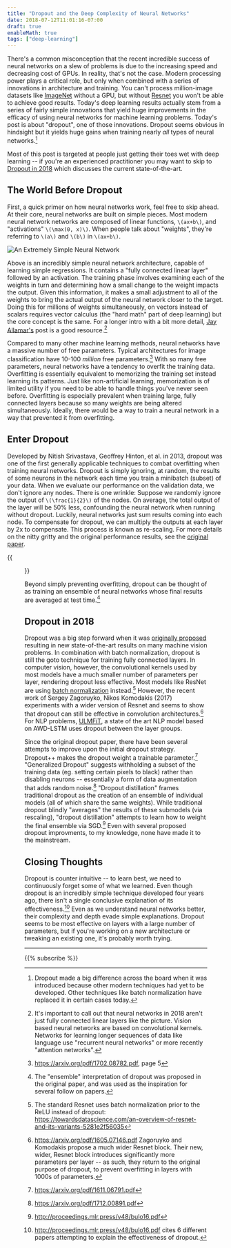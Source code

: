 ```yaml
---
title: "Dropout and the Deep Complexity of Neural Networks"
date: 2018-07-12T11:01:16-07:00
draft: true
enableMath: true
tags: ["deep-learning"]
---
```

There's a common misconception that the recent incredible success of neural networks on a slew of problems is due to the increasing speed and decreasing cost of GPUs. In reality, that's not the case. Modern processing power plays a critical role, but only when combined with a series of innovations in architecture and training. You can't process million-image datasets like [ImageNet](www.imagenet.org) without a GPU, but without [Resnet](https://arxiv.org/abs/1512.03385) you won't be able to achieve good results. Today's deep learning results actually stem from a series of fairly simple innovations that yield huge improvements in the efficacy of using neural networks for machine learning problems. Today's post is about "dropout", one of those innovations. Dropout seems obvious in hindsight but it yields huge gains when training nearly _all_ types of neural networks.[^itdid]

Most of this post is targeted at people just getting their toes wet with deep learning -- if you're an experienced practitioner you may want to skip to [Dropout in 2018](#dropout-in-2018) which discusses the current state-of-the-art.

## The World Before Dropout
First, a quick primer on how neural networks work, feel free to skip ahead. At their core, neural networks are built on simple pieces. Most modern neural network networks are composed of linear functions, `\(ax+b\)`, and "activations" `\(\max(0, x)\)`. When people talk about "weights", they're referring to `\(a\)` and `\(b\)` in `\(ax+b\)`. 

![An Extremely Simple Neural Network](/images/basic-net.svg)

Above is an incredibly simple neural network architecture, capable of learning simple regressions. It contains a "fully connected linear layer" followed by an activation. The training phase involves examining each of the weights in turn and determining how a small change to the weight impacts the output. Given this information, it makes a small adjustment to all of the weights to bring the actual output of the neural network closer to the target. Doing this for millions of weights simultaneously, on vectors instead of scalars requires vector calculus (the "hard math" part of deep learning) but the core concept is the same. For a longer intro with a bit more detail, [Jay Allamar's](http://jalammar.github.io/visual-interactive-guide-basics-neural-networks/) post is a good resource.[^notjustlinear]
 
Compared to many other machine learning methods, neural networks have a massive number of free parameters. Typical architectures for image classification have 10-100 _million_ free parameters.[^freeparams] With so many free parameters, neural networks have a tendency to overfit the training data. Overfitting is essentially equivalent to memorizing the training set instead learning its patterns. Just like non-artificial learning, memorization is of limited utility if you need to be able to handle things you've never seen before. Overfitting is especially prevalent when training large, fully connected layers because so many weights are being altered simultaneously. Ideally, there would be a way to train a neural network in a way that prevented it from overfitting.

## Enter Dropout
Developed by Nitish Srivastava, Geoffrey Hinton, et al. in 2013, dropout was one of the first generally applicable techniques to combat overfitting when training neural networks. Dropout is simply ignoring, at random, the results of some neurons in the network each time you train a minibatch (subset) of your data. When we evaluate our performance on the validation data, we don't ignore any nodes. There is one wrinkle: Suppose we randomly ignore the output of `\(\frac{1}{2}\)` of the nodes. On average, the total output of the layer will be 50% less, confounding the neural network when running without dropout. Luckily, neural networks just sum results coming into each node. To compensate for dropout, we can multiply the outputs at each layer by 2x to compensate. This process is known as re-scaling. For more details on the nitty gritty and the original performance results, see the [original paper](https://www.cs.toronto.edu/~hinton/absps/JMLRdropout.pdf).

{{<figure src="/images/standard-vs-dropout.png" attr="Image from Srivastava et al 2014" attrlink="" >}}

Beyond simply preventing overfitting, dropout can be thought of as training an ensemble of neural networks whose final results are averaged at test time.[^ensemble]

## Dropout in 2018
Dropout was a big step forward when it was [originally proposed](http://jmlr.org/papers/volume15/srivastava14a/srivastava14a.pdf) resulting in new state-of-the-art results on many machine vision problems. In combination with batch normalization, dropout is still the goto technique for training fully connected layers. In computer vision, however, the convolutional kernels used by most models have a much smaller number of parameters per layer, rendering dropout less effective. Most models like ResNet are using [batch normalization](https://towardsdatascience.com/batch-normalization-in-neural-networks-1ac91516821c) instead.[^resnet] However, the recent work of Sergey Zagoruyko, Nikos Komodakis (2017) experiments with a wider version of Resnet and seems to show that dropout can still be effective in convolution architectures.[^stilldropout] For NLP problems, [ULMFiT](https://arxiv.org/abs/1512.03385), a state of the art NLP model based on AWD-LSTM uses dropout between the layer groups. 

Since the original dropout paper, there have been several attempts to improve upon the initial dropout strategy. Dropout++ makes the dropout weight a trainable parameter.[^dropout++] "Generalized Dropout" suggests withholding a subset of the training data (eg. setting certain pixels to black) rather than disabling neurons -- essentially a form of data augmentation that adds random noise.[^generalizeddropout] "Dropout distillation" frames traditional dropout as the creation of an ensemble of individual models (all of which share the same weights). While traditional dropout blindly "averages" the results of these submodels (via rescaling), "dropout distillation" attempts to learn how to weight the final ensemble via SGD.[^distill] Even with several proposed dropout improvments, to my knowledge, none have made it to the mainstream.

## Closing Thoughts
Dropout is counter intuitive -- to learn best, we need to continuously forget some of what we learned. Even though dropout is an incredibly simple technique developed four years ago, there isn't a single conclusive explanation of its effectiveness.[^effect] Even as we understand neural networks better, their complexity and depth evade simple explanations. Dropout seems to be most effective on layers with a large number of parameters, but if you're working on a new architecture or tweaking an existing one, it's probably worth trying.

***
{{% subscribe %}}


[^stilldropout]: https://arxiv.org/pdf/1605.07146.pdf Zagoruyko and Komodakis propose a much wider Resnet block. Their new, wider, Resnet block introduces significantly more parameters per layer -- as such, they return to the original purpose of dropout, to prevent overfitting in layers with 1000s of parameters. 

[^resnet]: The standard Resnet uses batch normalization prior to the ReLU instead of dropout: https://towardsdatascience.com/an-overview-of-resnet-and-its-variants-5281e2f56035

[^notjustlinear]: It's important to call out that neural networks in 2018 aren't just fully connected linear layers like the picture. Vision based neural networks are based on convolutional kernels. Networks for learning longer sequences of data like language use "recurrent neural networks" or more recently "attention networks".

[^itdid]: Dropout made a big difference across the board when it was introduced because other modern techniques had yet to be developed. Other techniques like batch normalization have replaced it in certain cases today.

[^freeparams]: https://arxiv.org/pdf/1702.08782.pdf, page 5

[^dropout++]: https://arxiv.org/pdf/1611.06791.pdf

[^generalizeddropout]: https://arxiv.org/pdf/1712.00891.pdf

[^ensemble]: The "ensemble" interpretation of dropout was proposed in the original paper, and was used as the inspiration for several follow on papers.

[^distill]: http://proceedings.mlr.press/v48/bulo16.pdf

[^effect]: http://proceedings.mlr.press/v48/bulo16.pdf cites 6 different papers attempting to explain the effectiveness of dropout.
